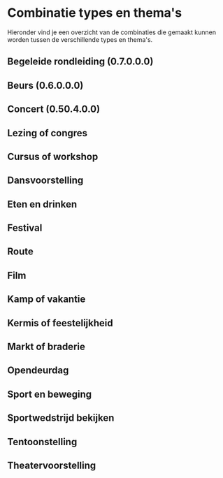 ---
---

# Combinatie types en thema's

Hieronder vind je een overzicht van de combinaties die gemaakt kunnen worden tussen de verschillende types en thema's.

## Begeleide rondleiding (0.7.0.0.0)

## Beurs (0.6.0.0.0)

## Concert (0.50.4.0.0)

## Lezing of congres

## Cursus of workshop

## Dansvoorstelling

## Eten en drinken

## Festival

## Route

## Film

## Kamp of vakantie

## Kermis of feestelijkheid

## Markt of braderie

## Opendeurdag

## Sport en beweging

## Sportwedstrijd bekijken

## Tentoonstelling

## Theatervoorstelling
